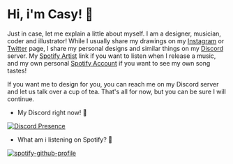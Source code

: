 # Hi, i'm Casy! 👋

Just in case, let me explain a little about myself. I am a designer, musician, coder and illustrator! While I usually share my drawings on my [Instagram](https://www.instagram.com/casyks/) or [Twitter](https://twitter.com/casyks) page, I share my personal designs and similar things on my [Discord](https://discord.gg/HSExNkAbSa) server. My [Spotify Artist](https://open.spotify.com/artist/1fHGp2TTdSU1jVQymk6dFD) link if you want to listen when I release a music, and my own personal [Spotify Account](https://open.spotify.com/user/yvg9dvng236uqt9u8nfju6rr2) if you want to see my own song tastes!

If you want me to design for you, you can reach me on my Discord server and let us talk over a cup of tea. That's all for now, but you can be sure I will continue.

- My Discord right now! 🌠

[![Discord Presence](https://lanyard-profile-readme.vercel.app/api/458583603903856640)](https://discord.com/users/458583603903856640)

- What am i listening on Spotify? 🎵

[![spotify-github-profile](https://spotify-github-profile.vercel.app/api/view?uid=yvg9dvng236uqt9u8nfju6rr2&cover_image=true&theme=compact)](https://spotify-github-profile.vercel.app/api/view?uid=yvg9dvng236uqt9u8nfju6rr2&redirect=true)





